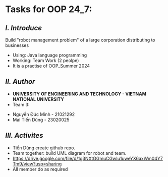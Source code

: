 # Tasks for OOP 24_7:
## ***I. Introduce***
Build "robot management problem" of a large corporation distributing to businesses
+ Using: Java language programming
+ Working: Team Work (2 peolpe)
+ It is a practise of OOP_Summer 2024 
## ***II. Author***
+ **UNIVERSITY OF ENGINEERING AND TECHNOLOGY - VIETNAM NATIONAL UNIVERSITY**
+ Team 3:
- Nguyễn Đức Minh - 21021292
- Mai Tiến Dũng - 23020025

## ***III. Activites***
- Tiến Dũng create github repo.
- Team together: build UML diagram for robot and team.
- https://drive.google.com/file/d/1g3NXtGGmuCGwIu1uweYX6axWm04Y7Tm9/view?usp=sharing
- All member do as required
